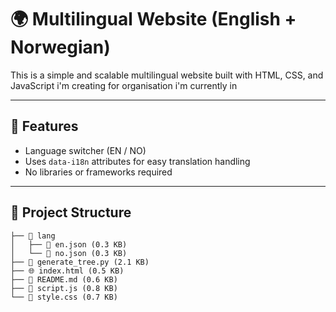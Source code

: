 # 🌍 Multilingual Website (English + Norwegian)

This is a simple and scalable multilingual website built with HTML, CSS, and JavaScript i'm creating for organisation i'm currently in

---

## 🚀 Features 

- Language switcher (EN / NO)
- Uses `data-i18n` attributes for easy translation handling
- No libraries or frameworks required

---

## 📁 Project Structure

```
├── 📁 lang
│   ├── 🧾 en.json (0.3 KB)
│   └── 🧾 no.json (0.3 KB)
├── 🐍 generate_tree.py (2.1 KB)
├── 🌐 index.html (0.5 KB)
├── 📝 README.md (0.6 KB)
├── 📜 script.js (0.8 KB)
└── 🎨 style.css (0.7 KB)
```



